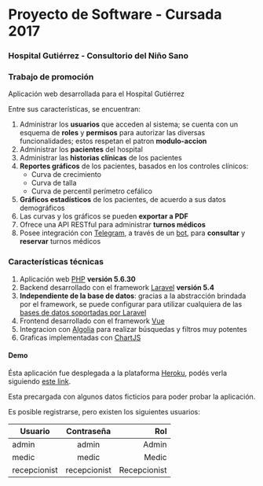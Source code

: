 # Proyecto de Software - Cursada 2017

### Hospital Gutiérrez - Consultorio del Niño Sano

### Trabajo de promoción

Aplicación web desarrollada para el Hospital Gutiérrez

Entre sus características, se encuentran:

  1. Administrar los **usuarios** que acceden al sistema; se cuenta con un esquema de **roles** y **permisos** para autorizar las diversas funcionalidades; estos respetan el patron **modulo-accion** 
  2. Administrar los **pacientes** del hospital
  3. Administrar las **historias clínicas** de los pacientes
  4. **Reportes gráficos** de los pacientes, basados en los controles clínicos:
		- Curva de crecimiento
		- Curva de talla
		- Curva de percentil perímetro cefálico
  5.  **Gráficos estadísticos** de los pacientes, de acuerdo a sus datos demográficos
  6. Las curvas y los gráficos se pueden **exportar a PDF**
  7. Ofrece una API RESTful para administrar **turnos médicos**
  8. Posee integración con [Telegram](https://telegram.org/), a través de un [bot](http://t.me/ortu_agustin_proyecto_bot), para **consultar** y **reservar** turnos médicos

### Características técnicas

1. Aplicación web [PHP](http://php.net/) **versión 5.6.30**
2. Backend desarrollado con el framework [Laravel](https://laravel.com/) **versión 5.4**
3. **Independiente de la base de datos**: gracias a la abstracción brindada por el framework, se puede configurar para utilizar cualquiera de las [bases de datos soportadas por Laravel](https://laravel.com/docs/5.4/database#introduction)
4. Frontend desarrollado con el framework [Vue](https://vuejs.org/)
5. Integracion con [Algolia](https://www.algolia.com/) para realizar búsquedas y filtros muy potentes
6. Graficas implementadas con [ChartJS](http://www.chartjs.org/)

#### Demo

Ésta aplicación fue desplegada a la plataforma [Heroku](http://heroku.com), podés verla siguiendo [este link](http://ortu-agustin-proyecto.herokuapp.com/). 

Esta precargada con algunos datos ficticios para poder probar la aplicación.

Es posible registrarse, pero existen los siguientes usuarios:

| Usuario        | Contraseña   |  Rol  |
| ------------- |:-------------:| ------:|
| admin      | admin | Admin |
| medic      | medic | Medic |
| recepcionist | recepcionist | Recepcionist |


